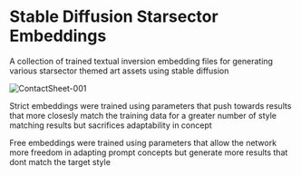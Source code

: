 # Stable Diffusion Starsector Embeddings

A collection of trained textual inversion embedding files for generating various starsector themed art assets using stable diffusion

![ContactSheet-001](https://user-images.githubusercontent.com/5420686/190090520-638abc45-3aa5-4666-af2f-c72f0e7079cc.png)


Strict embeddings were trained using parameters that push towards results that more closesly match the training data for a greater number of style matching results but sacrifices adaptability in concept

Free embeddings were trained using parameters that allow the network more freedom in adapting prompt concepts but generate more results that dont match the target style
